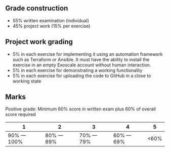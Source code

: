 ## Grade construction

- 55% written examination (individual)
- 45% project work (15% per exercise)

## Project work grading

- 5% in each exercise for implementing it using an automation framework such as Terraform or Ansible. It must have
  the ability to install the exercise in an empty Exoscale account without human interaction. 
- 5% in each exercise for demonstrating a working functionality
- 5% in each exercise for uploading the code to GitHub in a close to working state 

## Marks

Positive grade: Minimum 60% score in written exam plus 60% of overall score required

| 1          | 2         | 3         | 4         | 5    |
|------------|-----------|-----------|-----------|------|
| 90% — 100% | 80% — 89% | 70% — 79% | 60% — 69% | <60% |

